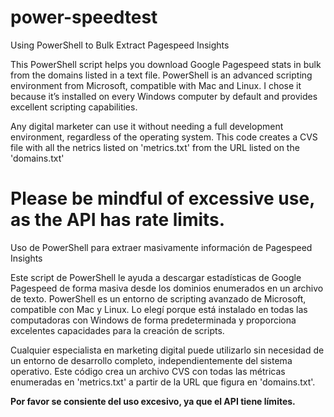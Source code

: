 # power-speedtest
Using PowerShell to Bulk Extract Pagespeed Insights

This PowerShell script helps you download Google Pagespeed stats in bulk from the domains listed in a text file. PowerShell is an advanced scripting environment from Microsoft, compatible with Mac and Linux. I chose it because it’s installed on every Windows computer by default and provides excellent scripting capabilities.

Any digital marketer can use it without needing a full development environment, regardless of the operating system.
This code creates a CVS file with all the netrics listed on 'metrics.txt' from the URL listed on the 'domains.txt'

Please be mindful of excessive use, as the API has rate limits.
===========================================

Uso de PowerShell para extraer masivamente información de Pagespeed Insights

Este script de PowerShell le ayuda a descargar estadísticas de Google Pagespeed de forma masiva desde los dominios enumerados en un archivo de texto.
PowerShell es un entorno de scripting avanzado de Microsoft, compatible con Mac y Linux. Lo elegí porque está instalado en todas las computadoras con Windows de forma predeterminada y proporciona excelentes capacidades para la creación de scripts.

Cualquier especialista en marketing digital puede utilizarlo sin necesidad de un entorno de desarrollo completo, independientemente del sistema operativo.
Este código crea un archivo CVS con todas las métricas enumeradas en 'metrics.txt' a partir de la URL que figura en 'domains.txt'.

**Por favor se consiente del uso excesivo, ya que el API tiene límites.**
